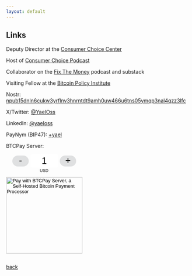 ```yaml
---
layout: default
---
```


## Links

Deputy Director at the <a href="https://consumerchoicecenter.org">Consumer Choice Center</a>

Host of <a href="https://omny.fm/shows/consumerchoiceradio">Consumer Choice Podcast</a>

Collaborator on the <a href="https://fixthemoney.net">Fix The Money</a> podcast and substack

Visiting Fellow at the <a href="https://www.btcpolicy.org/authors/yael-ossowski">Bitcoin Policy Institute</a>

Nostr: <a href="https://nostr.at/npub15dnln6cukw3yrflnv3hnrntdt9amh0uw466u6tns05ymqp3nal4qzz3lfc">npub15dnln6cukw3yrflnv3hnrntdt9amh0uw466u6tns05ymqp3nal4qzz3lfc</a>

X/Twitter: <a href="https://twitter.com/yaeloss">@YaelOss</a>

LinkedIn: <a href="https://www.linkedin.com/in/yaeloss/">@yaeloss</a>

PayNym (BIP47): <a href="https://paynym.is/+yael">+yael</a>

BTCPay Server:

<style> .btcpay-form { display: inline-flex; align-items: center; justify-content: center; } .btcpay-form--inline { flex-direction: row; } .btcpay-form--block { flex-direction: column; } .btcpay-form--inline .submit { margin-left: 15px; } .btcpay-form--block select { margin-bottom: 10px; } .btcpay-form .btcpay-custom-container{ text-align: center; }.btcpay-custom { display: flex; align-items: center; justify-content: center; } .btcpay-form .plus-minus { cursor:pointer; font-size:25px; line-height: 25px; background: #DFE0E1; height: 30px; width: 45px; border:none; border-radius: 60px; margin: auto 5px; display: inline-flex; justify-content: center; } .btcpay-form select { -moz-appearance: none; -webkit-appearance: none; appearance: none; color: currentColor; background: transparent; border:1px solid transparent; display: block; padding: 1px; margin-left: auto; margin-right: auto; font-size: 11px; cursor: pointer; } .btcpay-form select:hover { border-color: #ccc; } .btcpay-form option { color: #000; background: rgba(0,0,0,.1); } .btcpay-input-price { -moz-appearance: textfield; border: none; box-shadow: none; text-align: center; font-size: 25px; margin: auto; border-radius: 5px; line-height: 35px; background: #fff; }.btcpay-input-price::-webkit-outer-spin-button, .btcpay-input-price::-webkit-inner-spin-button { -webkit-appearance: none; margin: 0; } </style>

<form class="btcpay-form btcpay-form--block" action="https://pay.yael.at/api/v1/invoices" method="POST"><input name="storeId" type="hidden" value="CA5tDjffoAhfTrjctNeF2pifYhdN73Q6CWdF8dTqVQ5M" />
<div class="btcpay-custom-container">
<div class="btcpay-custom"><button class="plus-minus" type="button" data-type="-" data-step="1" data-min="1" data-max="300">-</button>
<input class="btcpay-input-price" style="width: 3em;" max="300" min="1" name="price" step="1" type="number" value="1" data-price="1" />
<button class="plus-minus" type="button" data-type="+" data-step="1" data-min="1" data-max="300">+</button></div>
<select name="currency">
<option selected="selected" value="USD">USD</option>
<option value="GBP">GBP</option>
<option value="EUR">EUR</option>
<option value="BTC">BTC</option>
</select>

</div>
<input class="submit" style="width: 209px;" alt="Pay with BTCPay Server, a Self-Hosted Bitcoin Payment Processor" name="submit" src="https://pay.yael.at/img/paybutton/pay.svg" type="image" />

</form><script>
    function handlePlusMinus(event) {
        event.preventDefault();
        const root = event.target.closest('.btcpay-form');
        const el = root.querySelector('.btcpay-input-price');
        const step = parseInt(event.target.dataset.step) || 1;
        const min = parseInt(event.target.dataset.min) || 1;
        const max = parseInt(event.target.dataset.max);
        const type = event.target.dataset.type;
        const price = parseInt(el.value) || min;
        if (type === '-') {
            el.value = price - step < min ? min : price - step; } else if (type === '+') { el.value = price + step > max ? max : price + step;
        }
    }
    document.querySelectorAll(".btcpay-form .plus-minus").forEach(function(el) {
        if (!el.dataset.initialized) {
            el.addEventListener('click', handlePlusMinus);
            el.dataset.initialized = true;
        }
    });
    
    function handlePriceInput(event) {
        event.preventDefault();
        const root = event.target.closest('.btcpay-form');
        const price = parseInt(event.target.dataset.price);
        if (isNaN(event.target.value)) root.querySelector('.btcpay-input-price').value = price;
        const min = parseInt(event.target.getAttribute('min')) || 1;
        const max = parseInt(event.target.getAttribute('max'));
        if (event.target.value < min) { event.target.value = min; } else if (event.target.value > max) { 
            event.target.value = max;
        }
    }
    document.querySelectorAll(".btcpay-form .btcpay-input-price").forEach(function(el) {
        if (!el.dataset.initialized) {
            el.addEventListener('input', handlePriceInput);
            el.dataset.initialized = true;
        }
    });
</script>


[back](./)
